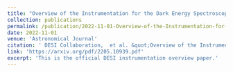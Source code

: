 ```yaml
---
title: "Overview of the Instrumentation for the Dark Energy Spectroscopic Instrument"
collection: publications
permalink: /publication/2022-11-01-Overview-of-the-Instrumentation-for-the-Dark-Energy-Spectroscopic-Instrument
date: 2022-11-01
venue: 'Astronomical Journal'
citation: ' DESI Collaboration,  et al. &quot;Overview of the Instrumentation for the Dark Energy Spectroscopic Instrument.&quot; Astronomical Journal, 2022.'
link: 'https://arxiv.org/pdf/2205.10939.pdf'
excerpt: 'This is the official DESI instrumentation overview paper.'
---
```

